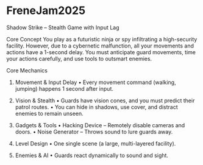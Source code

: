 # FreneJam2025
Shadow Strike – Stealth Game with Input Lag

Core Concept
You play as a futuristic ninja or spy infiltrating a high-security facility. However, due to a cybernetic malfunction, all your movements and actions have a 1-second delay. You must anticipate guard movements, time your actions carefully, and use tools to outsmart enemies.

Core Mechanics
1. Movement & Input Delay
•	Every movement command (walking, jumping) happens 1 second after input.

2. Vision & Stealth
•	Guards have vision cones, and you must predict their patrol routes.
•	You can hide in shadows, use cover, and distract enemies to remain unseen.

3. Gadgets & Tools
•	Hacking Device – Remotely disable cameras and doors.
•	Noise Generator – Throws sound to lure guards away.

4. Level Design
•	One single scene (a large, multi-layered facility).

5. Enemies & AI
•	Guards react dynamically to sound and sight.
